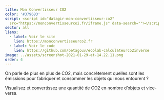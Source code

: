 ```yaml
---
title: Mon Convertisseur CO2
color: '#379683'
script: <script id="datagir-mon-convertisseur-co2"
  src="https://monconvertisseurco2.fr/iframe.js" data-search=""></script>
sector: all
liens:
  - label: Voir le site
    lien: https://monconvertisseurco2.fr
  - label: Voir le code
    lien: https://github.com/betagouv/ecolab-calculateurco2inverse
image: ../assets/screenshot-2021-01-29-at-14.22.11.png
order: 4
---
```


On parle de plus en plus de CO2, mais concrètement quelles sont les émissions pour fabriquer et consommer les objets qui nous entourent ?

Visualisez et convertissez une quantité de CO2 en nombre d’objets et vice-versa.
